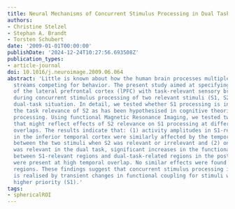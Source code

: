 ```yaml
---
title: Neural Mechanisms of Concurrent Stimulus Processing in Dual Tasks
authors:
- Christine Stelzel
- Stephan A. Brandt
- Torsten Schubert
date: '2009-01-01T00:00:00'
publishDate: '2024-12-24T10:27:56.693508Z'
publication_types:
- article-journal
doi: 10.1016/j.neuroimage.2009.06.064
abstract: 'Little is known about how the human brain processes multiple relevant information
  streams competing for behavior. The present study aimed at specifying the interaction
  of the lateral prefrontal cortex (lPFC) with task-relevant sensory brain regions
  during concurrent stimulus processing of two relevant stimuli (S1, S2) in a classical
  dual-task situation. In detail, we tested whether S1 processing is independent of
  the task relevance of S2 as has been hypothesised in cognitive theories on dual-task
  processing. Using functional Magnetic Resonance Imaging, we tested two neural mechanisms
  that might reflect effects of S2 relevance on S1 processing at different temporal
  overlaps. The results indicate that: (1) activity amplitudes in S1-relevant regions
  in the inferior temporal cortex were similarly affected by the temporal overlap
  between the two stimuli when S2 was relevant or irrelevant and (2) only when S2
  was relevant in the dual task, significant increases in the functional coupling
  between S1-relevant regions and dual-task-related regions in the posterior lPFC
  were present at high temporal overlap. No similar effects were found for S2-relevant
  regions. These findings suggest that concurrent stimulus processing in dual tasks
  is realised by transient changes in functional coupling for stimuli with relatively
  higher priority (S1).'
tags:
- sphericalROI
---
```

